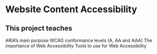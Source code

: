 # Website Content Accessibility

## This project teaches 
ARIA’s main purpose
WCAG conformance levels (A, AA and AAA)
The importance of Web Accessibility
Tools to use for Web Accessibility